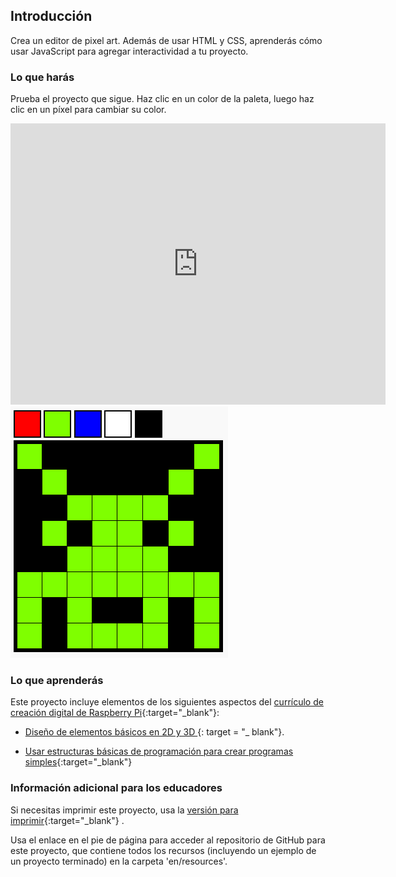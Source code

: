 ## Introducción

Crea un editor de pixel art. Además de usar HTML y CSS, aprenderás cómo usar JavaScript para agregar interactividad a tu proyecto.

### Lo que harás

Prueba el proyecto que sigue. Haz clic en un color de la paleta, luego haz clic en un píxel para cambiar su color.

<div class="trinket">
  <iframe src="https://trinket.io/embed/html/0e102a306b?outputOnly=true&start=result" width="600" height="450" frameborder="0" marginwidth="0" marginheight="0" allowfullscreen>
  </iframe>
  <img src="images/pixel-art-final.png">
</div>

### Lo que aprenderás

Este proyecto incluye elementos de los siguientes aspectos del [currículo de creación digital de Raspberry Pi](http://rpf.io/curriculum){:target="_blank"}:

+ [Diseño de elementos básicos en 2D y 3D ](https://www.raspberrypi.org/curriculum/design/creator) {: target = "_ blank"}.

+ [Usar estructuras básicas de programación para crear programas simples](https://www.raspberrypi.org/curriculum/programming/creator){:target="_blank"}

### Información adicional para los educadores

Si necesitas imprimir este proyecto, usa la [versión para imprimir](https://projects.raspberrypi.org/en/projects/pixel-art/print){:target="_blank"} .

Usa el enlace en el pie de página para acceder al repositorio de GitHub para este proyecto, que contiene todos los recursos (incluyendo un ejemplo de un proyecto terminado) en la carpeta 'en/resources'.